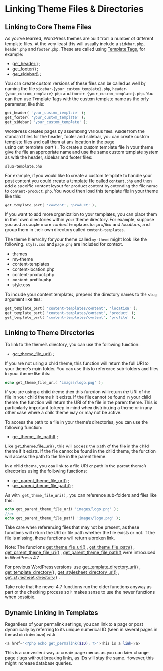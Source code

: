 # Linking Theme Files &amp; Directories

## Linking to Core Theme Files

As you’ve learned, WordPress themes are built from a number of different template files. At the very least this will usually include a `sidebar.php`, `header.php` and `footer.php`. These are called using [Template Tags](https://developer.wordpress.org/themes/basics/template-tags/ "Template Tags"), for example:

*   [get\_header()](https://developer.wordpress.org/reference/functions/get_header/) ;
*   [get\_footer()](https://developer.wordpress.org/reference/functions/get_footer/) ;
*   [get\_sidebar()](https://developer.wordpress.org/reference/functions/get_sidebar/) ;

You can create custom versions of these files can be called as well by naming the file `sidebar-{your_custom_template}.php`, `header-{your_custom_template}.php` and `footer-{your_custom_template}.php`. You can then use Template Tags with the custom template name as the only parameter, like this:

```php
get_header( 'your_custom_template' );
get_footer( 'your_custom_template' );
get_sidebar( 'your_custom_template' );
```

WordPress creates pages by assembling various files. Aside from the standard files for the header, footer and sidebar, you can create custom template files and call them at any location in the page using [get\_template\_part()](https://developer.wordpress.org/reference/functions/get_template_part/) . To create a custom template file in your theme give the file an appropriate name and use the same custom template system as with the header, sidebar and footer files:

```php
slug-template.php
```

For example, if you would like to create a custom template to handle your post content you could create a template file called `content.php` and then add a specific content layout for product content by extending the file name to `content-product.php`. You would then load this template file in your theme like this:

```php
get_template_part( 'content', 'product' );
```

If you want to add more organization to your templates, you can place them in their own directories within your theme directory. For example, suppose you add a couple more *content* templates for *profiles* and *locations*, and group them in their own directory called `content-templates`.

The theme hierarchy for your theme called `my-theme` might look like the following. `style.css` and `page.php` are included for context.

*   themes
*   my-theme
*   content-templates
*   content-location.php
*   content-product.php
*   content-profile.php
*   style.css

To include your content templates, prepend the directory names to the `slug` argument like this:

```php
get_template_part( 'content-templates/content', 'location' );
get_template_part( 'content-templates/content', 'product' );
get_template_part( 'content-templates/content', 'profile' );
```

## Linking to Theme Directories

To link to the theme’s directory, you can use the following function:

*   [get\_theme\_file\_uri()](https://developer.wordpress.org/reference/functions/get_theme_file_uri/) ;

If you are not using a child theme, this function will return the full URI to your theme’s main folder. You can use this to reference sub-folders and files in your theme like this:

```php
echo get_theme_file_uri( 'images/logo.png' );
```

If you are using a child theme then this function will return the URI of the file in your child theme if it exists. If the file cannot be found in your child theme, the function will return the URI of the file in the parent theme. This is particularly important to keep in mind when distributing a theme or in any other case where a child theme may or may not be active.

To access the path to a file in your theme’s directories, you can use the following function:

*   [get\_theme\_file\_path()](https://developer.wordpress.org/reference/functions/get_theme_file_path/) ;

Like [get\_theme\_file\_uri()](https://developer.wordpress.org/reference/functions/get_theme_file_uri/) , this will access the path of the file in the child theme if it exists. If the file cannot be found in the child theme, the function will access the path to the file in the parent theme.

In a child theme, you can link to a file URI or path in the parent theme’s directories using the following functions:

*   [get\_parent\_theme\_file\_uri()](https://developer.wordpress.org/reference/functions/get_parent_theme_file_uri/) ;
*   [get\_parent\_theme\_file\_path()](https://developer.wordpress.org/reference/functions/get_parent_theme_file_path/) ;

As with  `get_theme_file_uri(),` you can reference sub-folders and files like this:  

```php
echo get_parent_theme_file_uri( 'images/logo.png' );
//or
echo get_parent_theme_file_path( 'images/logo.png' );
```

Take care when referencing files that may not be present, as these functions will return the URI or file path whether the file exists or not. If the file is missing, these functions will return a broken link.

Note: The functions [](https://developer.wordpress.org/reference/functions/get_theme_file_uri/)[get\_theme\_file\_uri()](https://developer.wordpress.org/reference/functions/get_theme_file_uri/) , [](https://developer.wordpress.org/reference/functions/get_theme_file_path/)[get\_theme\_file\_path()](https://developer.wordpress.org/reference/functions/get_theme_file_path/) , [](https://developer.wordpress.org/reference/functions/get_parent_theme_file_uri/)[get\_parent\_theme\_file\_uri()](https://developer.wordpress.org/reference/functions/get_parent_theme_file_uri/) , [](https://developer.wordpress.org/reference/functions/get_parent_theme_file_path/)[get\_parent\_theme\_file\_path()](https://developer.wordpress.org/reference/functions/get_parent_theme_file_path/) were introduced in WordPress 4.7.

For previous WordPress versions, use [](https://developer.wordpress.org/reference/functions/get_template_directory_uri/)[get\_template\_directory\_uri()](https://developer.wordpress.org/reference/functions/get_template_directory_uri/) , [](https://developer.wordpress.org/reference/functions/get_template_directory/)[get\_template\_directory()](https://developer.wordpress.org/reference/functions/get_template_directory/) , [](https://developer.wordpress.org/reference/functions/get_stylesheet_directory_uri/)[get\_stylesheet\_directory\_uri()](https://developer.wordpress.org/reference/functions/get_stylesheet_directory_uri/) , [](https://developer.wordpress.org/reference/functions/get_stylesheet_directory/)[get\_stylesheet\_directory()](https://developer.wordpress.org/reference/functions/get_stylesheet_directory/) .

Take note that the newer 4.7 functions run the older functions anyway as part of the checking process so it makes sense to use the newer functions when possible.

## Dynamic Linking in Templates

Regardless of your permalink settings, you can link to a page or post dynamically by referring to its unique numerical ID (seen in several pages in the admin interface) with  

```php
<a href="<?php echo get_permalink($ID); ?>">This is a link</a>
```

This is a convenient way to create page menus as you can later change page slugs without breaking links, as IDs will stay the same. However, this might increase database queries.